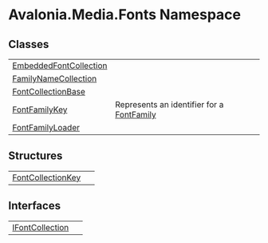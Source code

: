 # Avalonia.Media.Fonts Namespace






## Classes
<table>
<tr>
<td><a href="T_Avalonia_Media_Fonts_EmbeddedFontCollection">EmbeddedFontCollection</a></td>
<td> </td>
</tr>
<tr>
<td><a href="T_Avalonia_Media_Fonts_FamilyNameCollection">FamilyNameCollection</a></td>
<td> </td>
</tr>
<tr>
<td><a href="T_Avalonia_Media_Fonts_FontCollectionBase">FontCollectionBase</a></td>
<td> </td>
</tr>
<tr>
<td><a href="T_Avalonia_Media_Fonts_FontFamilyKey">FontFamilyKey</a></td>
<td>Represents an identifier for a <a href="T_Avalonia_Media_FontFamily">FontFamily</a></td>
</tr>
<tr>
<td><a href="T_Avalonia_Media_Fonts_FontFamilyLoader">FontFamilyLoader</a></td>
<td> </td>
</tr>
</table>

## Structures
<table>
<tr>
<td><a href="T_Avalonia_Media_Fonts_FontCollectionKey">FontCollectionKey</a></td>
<td> </td>
</tr>
</table>

## Interfaces
<table>
<tr>
<td><a href="T_Avalonia_Media_Fonts_IFontCollection">IFontCollection</a></td>
<td> </td>
</tr>
</table>